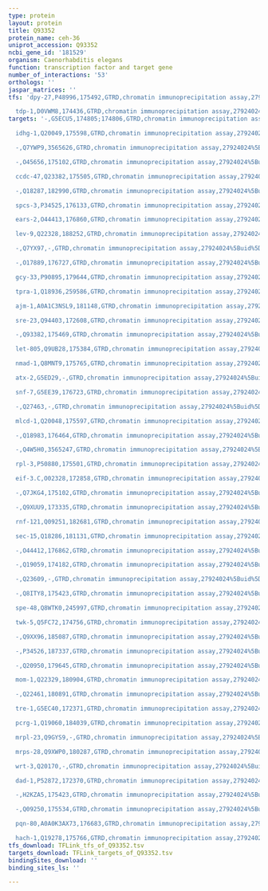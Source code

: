 ```yaml
---
type: protein
layout: protein
title: Q93352
protein_name: ceh-36
uniprot_accession: Q93352
ncbi_gene_id: '181529'
organism: Caenorhabditis elegans
function: transcription factor and target gene
number_of_interactions: '53'
orthologs: ''
jaspar_matrices: ''
tfs: 'dpy-27,P48996,175492,GTRD,chromatin immunoprecipitation assay,27924024%5Buid%5D,No

  tdp-1,D0VWM8,174436,GTRD,chromatin immunoprecipitation assay,27924024%5Buid%5D,No'
targets: '-,G5ECU5,174805;174806,GTRD,chromatin immunoprecipitation assay,27924024%5Buid%5D,No

  idhg-1,Q20049,175598,GTRD,chromatin immunoprecipitation assay,27924024%5Buid%5D,No

  -,Q7YWP9,3565626,GTRD,chromatin immunoprecipitation assay,27924024%5Buid%5D,No

  -,O45656,175102,GTRD,chromatin immunoprecipitation assay,27924024%5Buid%5D,No

  ccdc-47,Q23382,175505,GTRD,chromatin immunoprecipitation assay,27924024%5Buid%5D,No

  -,Q18287,182990,GTRD,chromatin immunoprecipitation assay,27924024%5Buid%5D,No

  spcs-3,P34525,176133,GTRD,chromatin immunoprecipitation assay,27924024%5Buid%5D,No

  ears-2,O44413,176860,GTRD,chromatin immunoprecipitation assay,27924024%5Buid%5D,No

  lev-9,Q22328,188252,GTRD,chromatin immunoprecipitation assay,27924024%5Buid%5D,No

  -,Q7YX97,-,GTRD,chromatin immunoprecipitation assay,27924024%5Buid%5D,No

  -,O17889,176727,GTRD,chromatin immunoprecipitation assay,27924024%5Buid%5D,No

  gcy-33,P90895,179644,GTRD,chromatin immunoprecipitation assay,27924024%5Buid%5D,No

  tpra-1,Q18936,259586,GTRD,chromatin immunoprecipitation assay,27924024%5Buid%5D,No

  ajm-1,A0A1C3NSL9,181148,GTRD,chromatin immunoprecipitation assay,27924024%5Buid%5D,No

  sre-23,Q94403,172608,GTRD,chromatin immunoprecipitation assay,27924024%5Buid%5D,No

  -,Q93382,175469,GTRD,chromatin immunoprecipitation assay,27924024%5Buid%5D,No

  let-805,Q9UB28,175384,GTRD,chromatin immunoprecipitation assay,27924024%5Buid%5D,No

  nmad-1,Q8MNT9,175765,GTRD,chromatin immunoprecipitation assay,27924024%5Buid%5D,No

  atx-2,G5ED29,-,GTRD,chromatin immunoprecipitation assay,27924024%5Buid%5D,No

  snf-7,G5EE39,176723,GTRD,chromatin immunoprecipitation assay,27924024%5Buid%5D,No

  -,Q27463,-,GTRD,chromatin immunoprecipitation assay,27924024%5Buid%5D,No

  mlcd-1,Q20048,175597,GTRD,chromatin immunoprecipitation assay,27924024%5Buid%5D,No

  -,Q18983,176464,GTRD,chromatin immunoprecipitation assay,27924024%5Buid%5D,No

  -,Q4W5H0,3565247,GTRD,chromatin immunoprecipitation assay,27924024%5Buid%5D,No

  rpl-3,P50880,175501,GTRD,chromatin immunoprecipitation assay,27924024%5Buid%5D,No

  eif-3.C,O02328,172858,GTRD,chromatin immunoprecipitation assay,27924024%5Buid%5D,No

  -,Q7JKG4,175102,GTRD,chromatin immunoprecipitation assay,27924024%5Buid%5D,No

  -,Q9XUU9,173335,GTRD,chromatin immunoprecipitation assay,27924024%5Buid%5D,No

  rnf-121,Q09251,182681,GTRD,chromatin immunoprecipitation assay,27924024%5Buid%5D,No

  sec-15,Q18286,181131,GTRD,chromatin immunoprecipitation assay,27924024%5Buid%5D,No

  -,O44412,176862,GTRD,chromatin immunoprecipitation assay,27924024%5Buid%5D,No

  -,Q19059,174182,GTRD,chromatin immunoprecipitation assay,27924024%5Buid%5D,No

  -,Q23609,-,GTRD,chromatin immunoprecipitation assay,27924024%5Buid%5D,No

  -,Q8ITY8,175423,GTRD,chromatin immunoprecipitation assay,27924024%5Buid%5D,No

  spe-48,Q8WTK0,245997,GTRD,chromatin immunoprecipitation assay,27924024%5Buid%5D,No

  twk-5,Q5FC72,174756,GTRD,chromatin immunoprecipitation assay,27924024%5Buid%5D,No

  -,Q9XX96,185087,GTRD,chromatin immunoprecipitation assay,27924024%5Buid%5D,No

  -,P34526,187337,GTRD,chromatin immunoprecipitation assay,27924024%5Buid%5D,No

  -,Q20950,179645,GTRD,chromatin immunoprecipitation assay,27924024%5Buid%5D,No

  mom-1,Q22329,180904,GTRD,chromatin immunoprecipitation assay,27924024%5Buid%5D,No

  -,Q22461,180891,GTRD,chromatin immunoprecipitation assay,27924024%5Buid%5D,No

  tre-1,G5EC40,172371,GTRD,chromatin immunoprecipitation assay,27924024%5Buid%5D,No

  pcrg-1,Q19060,184039,GTRD,chromatin immunoprecipitation assay,27924024%5Buid%5D,No

  mrpl-23,Q9GYS9,-,GTRD,chromatin immunoprecipitation assay,27924024%5Buid%5D,No

  mrps-28,Q9XWP0,180287,GTRD,chromatin immunoprecipitation assay,27924024%5Buid%5D,No

  wrt-3,Q20170,-,GTRD,chromatin immunoprecipitation assay,27924024%5Buid%5D,No

  dad-1,P52872,172370,GTRD,chromatin immunoprecipitation assay,27924024%5Buid%5D,No

  -,H2KZA5,175423,GTRD,chromatin immunoprecipitation assay,27924024%5Buid%5D,No

  -,Q09250,175534,GTRD,chromatin immunoprecipitation assay,27924024%5Buid%5D,No

  pqn-80,A0A0K3AX73,176683,GTRD,chromatin immunoprecipitation assay,27924024%5Buid%5D,No

  hach-1,Q19278,175766,GTRD,chromatin immunoprecipitation assay,27924024%5Buid%5D,No'
tfs_download: TFLink_tfs_of_Q93352.tsv
targets_download: TFLink_targets_of_Q93352.tsv
bindingSites_download: ''
binding_sites_ls: ''

---
```

